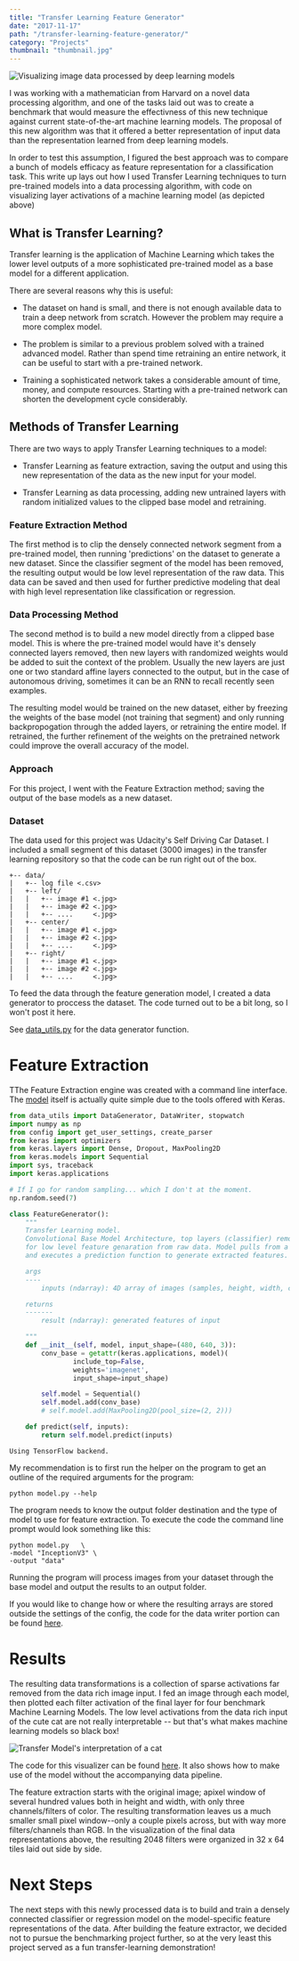 ```yaml
---
title: "Transfer Learning Feature Generator"
date: "2017-11-17"
path: "/transfer-learning-feature-generator/"
category: "Projects"
thumbnail: "thumbnail.jpg"
---
```


![Visualizing image data processed by deep learning models](cat_processed.gif)

I was working with a mathematician from Harvard on a novel data processing algorithm, and one of the tasks laid out was to create a benchmark that would measure the effectivness of this new technique against current state-of-the-art machine learning models. The proposal of this new algorithm was that it offered a better representation of input data than the representation learned from deep learning models.

In order to test this assumption, I figured the best approach was to compare a bunch of models efficacy as feature representation for a classification task. This write up lays out how I used Transfer Learning techniques to turn pre-trained models into a data processing algorithm, with code on visualizing layer activations of a machine learning model (as depicted above)


## What is Transfer Learning?

Transfer learning is the application of Machine Learning which takes the lower level outputs of a more sophisticated pre-trained model as a base model for a different application.

There are several reasons why this is useful:

- The dataset on hand is small, and there is not enough available data to train a deep network from scratch. However the problem may require a more complex model.

- The problem is similar to a previous problem solved with a trained advanced model. Rather than spend time retraining an entire network, it can be useful to start  with a pre-trained network.

- Training a sophisticated network takes a considerable amount of time, money, and compute resources. Starting with a pre-trained network can shorten the development cycle considerably.

## Methods of Transfer Learning

There are two ways to apply Transfer Learning techniques to a model:

- Transfer Learning as feature extraction, saving the output and using this new representation of the data as the new input for your model.

- Transfer Learning as data processing, adding new untrained layers with random initialized values to the clipped base model and retraining.

### Feature Extraction Method

The first method is to clip the densely connected network segment from a pre-trained model, then running 'predictions' on the dataset to generate a new dataset. Since the classifier segment of the model has been removed, the resulting output would be low level representation of the raw data. This data can be saved and then used for further predictive modeling that deal with high level representation like classification or regression.

### Data Processing Method

The second method is to build a new model directly from a clipped base model. This  is where the pre-trained model would have it's densely connected layers removed, then new layers with randomized weights would be added to suit the context of the problem. Usually the new layers are just one or two standard affine layers connected to the output, but in the case of autonomous driving, sometimes it can be an RNN to recall recently seen examples.

The resulting model would be trained on the new dataset, either by freezing the weights of the base model (not training that segment) and only running backpropogation through the added layers, or retraining the entire model. If retrained, the further refinement of the weights on the pretrained network could improve the overall accuracy of the model.

### Approach

For this project, I went with the Feature Extraction method; saving the output of the base models as a new dataset.

### Dataset

The data used for this project was Udacity's Self Driving Car Dataset. I included a small segment of this dataset (3000 images) in the transfer learning repository so that the code can be run right out of the box.    

    +-- data/
    |   +-- log file <.csv>
    |   +-- left/
    |   |   +-- image #1 <.jpg>
    |   |   +-- image #2 <.jpg>       
    |   |   +-- ....     <.jpg>
    |   +-- center/
    |   |   +-- image #1 <.jpg>
    |   |   +-- image #2 <.jpg>       
    |   |   +-- ....     <.jpg>
    |   +-- right/
    |   |   +-- image #1 <.jpg>
    |   |   +-- image #2 <.jpg>       
    |   |   +-- ....     <.jpg>


To feed the data through the feature generation model, I created a data generator to proccess the dataset. The code turned out to be a bit long, so I won't post it here.

See [data_utils.py](https://github.com/JoshZastrow/Transfer-Learning/blob/master/data_utils.py#L16) for the data generator function.




# Feature Extraction

TThe Feature Extraction engine was created with a command line interface. The [model](https://github.com/JoshZastrow/Transfer-Learning/blob/master/model.py#L13) itself is actually quite simple due to the tools offered with Keras.




```python
from data_utils import DataGenerator, DataWriter, stopwatch
import numpy as np
from config import get_user_settings, create_parser
from keras import optimizers
from keras.layers import Dense, Dropout, MaxPooling2D
from keras.models import Sequential
import sys, traceback
import keras.applications

# If I go for random sampling... which I don't at the moment.
np.random.seed(7)

class FeatureGenerator():
    """
    Transfer Learning model.
    Convolutional Base Model Architecture, top layers (classifier) removed
    for low level feature genaration from raw data. Model pulls from a dataset
    and executes a prediction function to generate extracted features.

    args
    ----
        inputs (ndarray): 4D array of images (samples, height, width, channels)

    returns
    -------
        result (ndarray): generated features of input

    """
    def __init__(self, model, input_shape=(480, 640, 3)):
        conv_base = getattr(keras.applications, model)(
                include_top=False,
                weights='imagenet',
                input_shape=input_shape)

        self.model = Sequential()
        self.model.add(conv_base)
        # self.model.add(MaxPooling2D(pool_size=(2, 2)))

    def predict(self, inputs):
        return self.model.predict(inputs)
```

    Using TensorFlow backend.



My recommendation is to first run the helper on the program to get an outline of the required arguments for the program:

    python model.py --help

The program needs to know the output folder destination and the type of model to use for feature extraction. To execute the code the command line prompt would look something like this:

    python model.py   \
    -model "InceptionV3" \
    -output "data"

Running the program will process images from your dataset through the base model and output the results to an output folder.

If you would like to change how or where the resulting arrays are stored outside the settings of the config, the code for the data writer portion can be found [here](https://github.com/JoshZastrow/Transfer-Learning/blob/master/data_utils.py#L103).

# Results

The resulting data transformations is a collection of sparse activations far removed from the data rich image input. I fed an image through each model, then plotted each filter activation of the final layer for four benchmark Machine Learning Models. The low level activations from the data rich input of the cute cat are not really interpretable -- but that's what makes machine learning models so black box!

![Transfer Model's interpretation of a cat](CatResults.png)

The code for this visualizer can be found [here](https://github.com/JoshZastrow/Transfer-Learning/blob/master/visualizer.py#L23). It also shows how to make use of the model without the accompanying data pipeline.

The feature extraction starts with the original image; apixel window of several hundred values both in height and width, with only three channels/filters of color. The resulting transformation leaves us a much smaller small pixel window--only a couple pixels across, but with way more filters/channels than RGB. In the visualization of the final data representations above, the resulting 2048 filters were organized in 32 x 64 tiles laid out side by side.

# Next Steps

The next steps with this newly processed data is to build and train a densely connected classifier or regression model on the model-specific feature representations of the data. After building the feature extractor, we decided not to pursue the benchmarking project further, so at the very least this project served as a fun transfer-learning demonstration!
